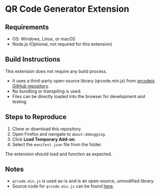 # QR Code Generator Extension

## Requirements
- OS: Windows, Linux, or macOS
- Node.js (Optional, not required for this extension)

## Build Instructions
This extension does not require any build process.
- It uses a third-party open-source library (qrcode.min.js) from [qrcodejs GitHub repository](https://github.com/davidshimjs/qrcodejs).
- No bundling or transpiling is used.
- Files can be directly loaded into the browser for development and testing.

## Steps to Reproduce
1. Clone or download this repository.
2. Open Firefox and navigate to `about:debugging`.
3. Click **Load Temporary Add-on**.
4. Select the `manifest.json` file from the folder.

The extension should load and function as expected.

## Notes
- `qrcode.min.js` is used as-is and is an open-source, unmodified library.
- Source code for `qrcode.min.js` can be found [here](https://github.com/davidshimjs/qrcodejs).
